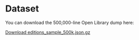 # Dataset

You can download the 500,000-line Open Library dump here:

[Download editions_sample_500k.json.gz](https://github.com/Lymeee/Book-Search/releases/latest)

